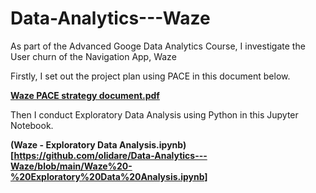 # Data-Analytics---Waze
As part of the Advanced Googe Data Analytics Course, I investigate the User churn of the Navigation App, Waze


Firstly, I set out the project plan using PACE in this document below.

**[Waze PACE strategy document.pdf](https://github.com/olidare/Data-Analytics---Waze/tree/main#:~:text=Waze%20PACE%20strategy%20document.pdf)**


Then I conduct Exploratory Data Analysis using Python in this Jupyter Notebook.

**(Waze - Exploratory Data Analysis.ipynb)[https://github.com/olidare/Data-Analytics---Waze/blob/main/Waze%20-%20Exploratory%20Data%20Analysis.ipynb]**
